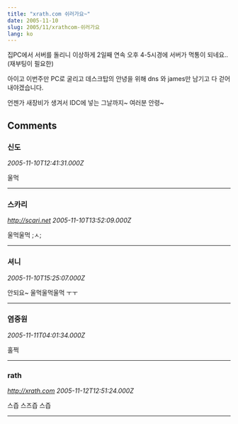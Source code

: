 ```yaml
---
title: "xrath.com 쉬러가요~"
date: 2005-11-10
slug: 2005/11/xrathcom-쉬러가요
lang: ko
---
```


집PC에서 서버를 돌리니 이상하게 2일째 연속 오후 4-5시경에 서버가 먹통이 되네요.. (재부팅이 필요한)

아이고 이번주만 PC로 굴리고 데스크탑의 안녕을 위해 dns 와 james만 남기고 다 걷어내야겠습니다.

언젠가 새장비가 생겨서 IDC에 넣는 그날까지~ 여러분 안령~

## Comments

### 신도
*2005-11-10T12:41:31.000Z*

울먹

---

### 스카리
*http://scari.net*
*2005-11-10T13:52:09.000Z*

울먹울먹 ;ㅅ;

---

### 셔니
*2005-11-10T15:25:07.000Z*

안되요~ 울먹울먹울먹 ㅜㅜ

---

### 염중원
*2005-11-11T04:01:34.000Z*

훌쩍

---

### rath
*http://xrath.com*
*2005-11-12T12:51:24.000Z*

스즙 스즈즙 스즙

---

